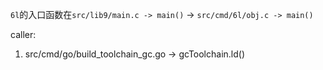 `6l`的入口函数在`src/lib9/main.c -> main()` -> `src/cmd/6l/obj.c -> main()`

caller:

1. src/cmd/go/build_toolchain_gc.go -> gcToolchain.ld()
